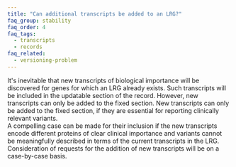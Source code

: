 ```yaml
---
title: "Can additional transcripts be added to an LRG?"
faq_group: stability
faq_order: 4
faq_tags:
  - transcripts
  - records
faq_related:
  - versioning-problem
---
```


It's inevitable that new transcripts of biological importance will be discovered for genes for which an LRG already exists. Such transcripts will be included in the updatable section of the record. However, new transcripts can only be added to the fixed section. New transcripts can only be added to the fixed section, if they are essential for reporting clinically relevant variants.  
A compelling case can be made for their inclusion if the new transcripts encode different proteins of clear clinical importance and variants cannot be meaningfully described in terms of the current transcripts in the LRG. Consideration of requests for the addition of new transcripts will be on a case-by-case basis.
